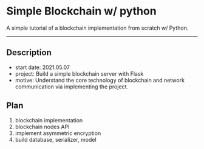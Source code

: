 # Simple Blockchain w/ python

A simple tutorial of a blockchain implementation from scratch w/ Python.

---

## Description

- start date: 2021.05.07
- project: Build a simple blockchain server with Flask
- motive: Understand the core technology of blockchain and network communication via implementing the project.

## Plan

1. blockchain implementation
2. blockchain nodes API
3. implement asymmetric encryption 
4. build database, serializer, model

